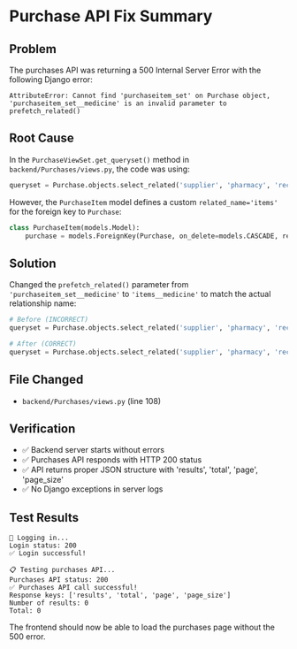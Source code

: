 # Purchase API Fix Summary

## Problem
The purchases API was returning a 500 Internal Server Error with the following Django error:
```
AttributeError: Cannot find 'purchaseitem_set' on Purchase object, 'purchaseitem_set__medicine' is an invalid parameter to prefetch_related()
```

## Root Cause
In the `PurchaseViewSet.get_queryset()` method in `backend/Purchases/views.py`, the code was using:
```python
queryset = Purchase.objects.select_related('supplier', 'pharmacy', 'received_by').prefetch_related('purchaseitem_set__medicine')
```

However, the `PurchaseItem` model defines a custom `related_name='items'` for the foreign key to `Purchase`:
```python
class PurchaseItem(models.Model):
    purchase = models.ForeignKey(Purchase, on_delete=models.CASCADE, related_name='items')
```

## Solution
Changed the `prefetch_related()` parameter from `'purchaseitem_set__medicine'` to `'items__medicine'` to match the actual relationship name:

```python
# Before (INCORRECT)
queryset = Purchase.objects.select_related('supplier', 'pharmacy', 'received_by').prefetch_related('purchaseitem_set__medicine')

# After (CORRECT)
queryset = Purchase.objects.select_related('supplier', 'pharmacy', 'received_by').prefetch_related('items__medicine')
```

## File Changed
- `backend/Purchases/views.py` (line 108)

## Verification
- ✅ Backend server starts without errors
- ✅ Purchases API responds with HTTP 200 status
- ✅ API returns proper JSON structure with 'results', 'total', 'page', 'page_size'
- ✅ No Django exceptions in server logs

## Test Results
```
🔐 Logging in...
Login status: 200
✅ Login successful!

📋 Testing purchases API...
Purchases API status: 200
✅ Purchases API call successful!
Response keys: ['results', 'total', 'page', 'page_size']
Number of results: 0
Total: 0
```

The frontend should now be able to load the purchases page without the 500 error.
